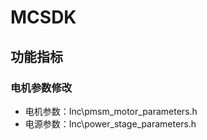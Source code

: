 # MCSDK

## 功能指标





### 电机参数修改

* 电机参数：Inc\pmsm_motor_parameters.h
* 电源参数：Inc\power_stage_parameters.h

